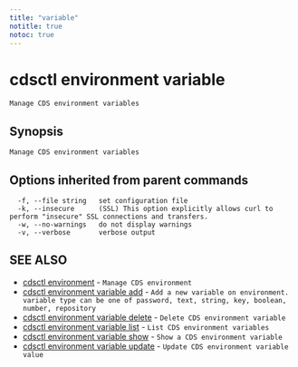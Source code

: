 ```yaml
---
title: "variable"
notitle: true
notoc: true
---
```

# cdsctl environment variable

`Manage CDS environment variables`

## Synopsis

`Manage CDS environment variables`

## Options inherited from parent commands

```
  -f, --file string   set configuration file
  -k, --insecure      (SSL) This option explicitly allows curl to perform "insecure" SSL connections and transfers.
  -w, --no-warnings   do not display warnings
  -v, --verbose       verbose output
```

## SEE ALSO

* [cdsctl environment](/docs/components/cdsctl/environment/)	 - `Manage CDS environment`
* [cdsctl environment variable add](/docs/components/cdsctl/environment/variable/add/)	 - `Add a new variable on environment. variable type can be one of password, text, string, key, boolean, number, repository`
* [cdsctl environment variable delete](/docs/components/cdsctl/environment/variable/delete/)	 - `Delete CDS environment variable`
* [cdsctl environment variable list](/docs/components/cdsctl/environment/variable/list/)	 - `List CDS environment variables`
* [cdsctl environment variable show](/docs/components/cdsctl/environment/variable/show/)	 - `Show a CDS environment variable`
* [cdsctl environment variable update](/docs/components/cdsctl/environment/variable/update/)	 - `Update CDS environment variable value`

